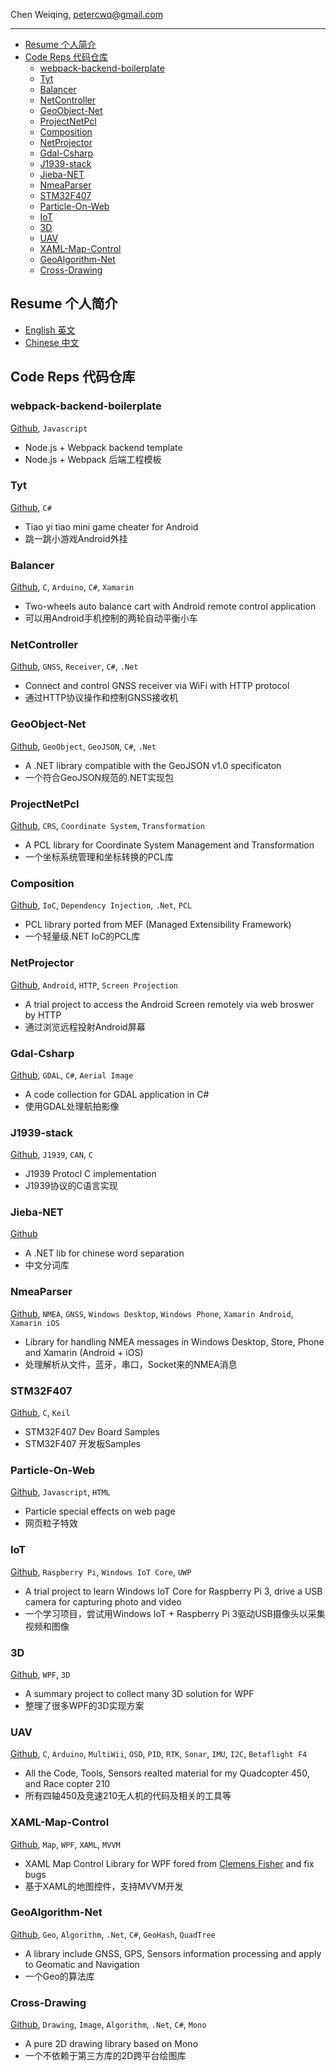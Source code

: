 Chen Weiqing, <petercwq@gmail.com>

----

<!-- @import "[TOC]" {cmd="toc" depthFrom=2 depthTo=6 orderedList=false} -->

<!-- code_chunk_output -->

* [Resume 个人简介](#resume-个人简介)
* [Code Reps 代码仓库](#code-reps-代码仓库)
	* [webpack-backend-boilerplate](#webpack-backend-boilerplate)
	* [Tyt](#tyt)
	* [Balancer](#balancer)
	* [NetController](#netcontroller)
	* [GeoObject-Net](#geoobject-net)
	* [ProjectNetPcl](#projectnetpcl)
	* [Composition](#composition)
	* [NetProjector](#netprojector)
	* [Gdal-Csharp](#gdal-csharp)
	* [J1939-stack](#j1939-stack)
	* [Jieba-NET](#jieba-net)
	* [NmeaParser](#nmeaparser)
	* [STM32F407](#stm32f407)
	* [Particle-On-Web](#particle-on-web)
	* [IoT](#iot)
	* [3D](#3d)
	* [UAV](#uav)
	* [XAML-Map-Control](#xaml-map-control)
	* [GeoAlgorithm-Net](#geoalgorithm-net)
	* [Cross-Drawing](#cross-drawing)

<!-- /code_chunk_output --> 


## Resume 个人简介

- [English 英文](./resume/en/)
- [Chinese 中文](./resume/zh/)

## Code Reps 代码仓库

### webpack-backend-boilerplate

[Github](https://github.com/petercwq/webpack-backend-boilerplate), `Javascript`
- Node.js + Webpack backend template
- Node.js + Webpack 后端工程模板

### Tyt
[Github](https://github.com/petercwq/Tyt), `C#`

- Tiao yi tiao mini game cheater for Android
- 跳一跳小游戏Android外挂

### Balancer
[Github](https://github.com/petercwq/Balancer), `C`, `Arduino`, `C#`, `Xamarin`
- Two-wheels auto balance cart with Android remote control application
- 可以用Android手机控制的两轮自动平衡小车


### NetController
[Github](https://github.com/petercwq/NetController), `GNSS`, `Receiver`, `C#`, `.Net`
- Connect and control GNSS receiver via WiFi with HTTP protocol
- 通过HTTP协议操作和控制GNSS接收机

### GeoObject-Net
[Github](https://github.com/petercwq/GeoObject.Net), `GeoObject`, `GeoJSON`, `C#`, `.Net`
- A .NET library compatible with the GeoJSON v1.0 specificaton
- 一个符合GeoJSON规范的.NET实现包

### ProjectNetPcl
[Github](https://github.com/petercwq/ProjectNetPcl), `CRS`, `Coordinate System`, `Transformation`
- A PCL library for Coordinate System Management and Transformation
- 一个坐标系统管理和坐标转换的PCL库

### Composition
[Github](https://github.com/petercwq/Composition), `IoC`, `Dependency Injection`, `.Net`, `PCL`
- PCL library ported from MEF (Managed Extensibility Framework)
- 一个轻量级.NET IoC的PCL库

### NetProjector
[Github](https://github.com/petercwq/NetProjector), `Android`, `HTTP`, `Screen Projection`
- A trial project to access the Android Screen remotely via web broswer by HTTP
- 通过浏览远程投射Android屏幕

### Gdal-Csharp
[Github](https://github.com/petercwq/Gdal_Csharp), `GDAL`, `C#`, `Aerial Image`
- A code collection for GDAL application in C#
- 使用GDAL处理航拍影像

### J1939-stack
[Github](https://github.com/petercwq/J1939_stack), `J1939`, `CAN`, `C`
- J1939 Protocl C implementation
- J1939协议的C语言实现

### Jieba-NET
[Github](https://github.com/petercwq/jieba.NET)
- A .NET lib for chinese word separation
- 中文分词库

### NmeaParser
[Github](https://github.com/petercwq/NmeaParser), `NMEA`, `GNSS`, `Windows Desktop`, `Windows Phone`, `Xamarin Android`, `Xamarin iOS`
- Library for handling NMEA messages in Windows Desktop, Store, Phone and Xamarin (Android + iOS)
- 处理解析从文件，蓝牙，串口，Socket来的NMEA消息

### STM32F407
[Github](https://github.com/petercwq/STM32407), `C`, `Keil`
- STM32F407 Dev Board Samples
- STM32F407 开发板Samples

### Particle-On-Web
[Github](https://github.com/petercwq/Particle-On-Web), `Javascript`, `HTML`
- Particle special effects on web page
- 网页粒子特效

### IoT
[Github](https://github.com/petercwq/IoT), `Raspberry Pi`, `Windows IoT Core`, `UWP`
- A trial project to learn Windows IoT Core for Raspberry Pi 3, drive a USB camera for capturing photo and video
- 一个学习项目，尝试用Windows IoT + Raspberry Pi 3驱动USB摄像头以采集视频和图像

### 3D
[Github](https://github.com/petercwq/3D), `WPF`, `3D`
- A summary project to collect many 3D solution for WPF
- 整理了很多WPF的3D实现方案

### UAV
[Github](https://github.com/petercwq/UAV), `C`, `Arduino`, `MultiWii`, `OSD`, `PID`, `RTK`, `Sonar`, `IMU`, `I2C`, `Betaflight F4`
- All the Code, Tools, Sensors realted material for my Quadcopter 450, and Race copter 210
- 所有四轴450及竞速210无人机的代码及相关的工具等

### XAML-Map-Control
[Github](https://github.com/petercwq/XAML-Map-Control), `Map`, `WPF`, `XAML`, `MVVM`
- XAML Map Control Library for WPF fored from [Clemens Fisher](https://github.com/ClemensFischer/XAML-Map-Control) and fix bugs
- 基于XAML的地图控件，支持MVVM开发

### GeoAlgorithm-Net
[Github](https://github.com/petercwq/GeoAlgorithm.Net), `Geo`, `Algorithm`, `.Net`, `C#`, `GeoHash`, `QuadTree`
- A library include GNSS, GPS, Sensors information processing and apply to Geomatic and Navigation
- 一个Geo的算法库

### Cross-Drawing
[Github](https://github.com/petercwq/Cross.Drawing), `Drawing`, `Image`, `Algorithm`, `.Net`, `C#`, `Mono`
- A pure 2D drawing library based on Mono 
- 一个不依赖于第三方库的2D跨平台绘图库
